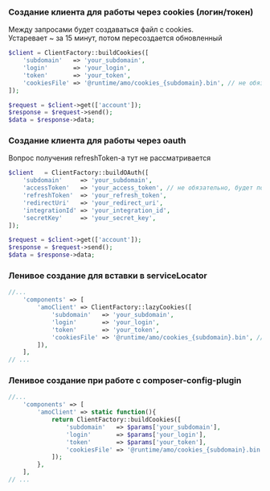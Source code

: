 ### Создание клиента для работы через cookies (логин/токен)
Между запросами будет создаваться файл с cookies.  
Устаревает ~ за 15 минут, потом пересоздается обновленный

```php
$client = ClientFactory::buildCookies([
    'subdomain'   => 'your_subdomain',
    'login'       => 'your_login',
    'token'       => 'your_token',
    'cookiesFile' => '@runtime/amo/cookies_{subdomain}.bin', // не обязательно, по умолчанию - такой
]);

$request = $client->get(['account']);
$response = $request->send();
$data = $response->data;
```

### Создание клиента для работы через oauth
Вопрос получения refreshToken-а тут не рассматривается

```php
$client   = ClientFactory::buildOAuth([
    'subdomain'     => 'your_subdomain',
    'accessToken'   => 'your_access_token', // не обязательно, будет получен при запросе
    'refreshToken'  => 'your_refresh_token',
    'redirectUri'   => 'your_redirect_uri',
    'integrationId' => 'your_integration_id',
    'secretKey'     => 'your_secret_key',
]);

$request = $client->get(['account']);
$response = $request->send();
$data = $response->data;
```

### Ленивое создание для вставки в serviceLocator
```php
//...
    'components' => [
        'amoClient' => ClientFactory::lazyCookies([
            'subdomain'   => 'your_subdomain',
            'login'       => 'your_login',
            'token'       => 'your_token',
            'cookiesFile' => '@runtime/amo/cookies_{subdomain}.bin', // не обязательно, по умолчанию - такой
        ]),
    ],
// ...
```

### Ленивое создание при работе с composer-config-plugin
```php
//...
    'components' => [
        'amoClient' => static function(){
            return ClientFactory::buildCookies([
                'subdomain'   => $params['your_subdomain'],
                'login'       => $params['your_login'],
                'token'       => $params['your_token'],
                'cookiesFile' => '@runtime/amo/cookies_{subdomain}.bin', // не обязательно, по умолчанию - такой
            ]);
        },
    ],
// ...
```
